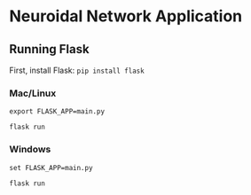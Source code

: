 # Neuroidal Network Application

## Running Flask

First, install Flask: `pip install flask`

### Mac/Linux
`export FLASK_APP=main.py`

`flask run`

### Windows
`set FLASK_APP=main.py`

`flask run`
